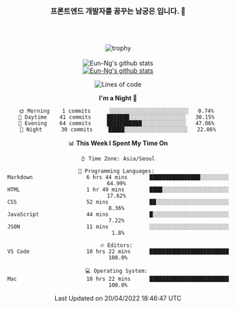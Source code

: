 <div align="center">

### 프론트엔드 개발자를 꿈꾸는 남궁은 입니다. 👋
 
<br />
<br />
 
![trophy](https://github-profile-trophy.vercel.app/?username=Eun-Ng)
<br />
<br />
![Eun-Ng's github stats](https://github-readme-stats.vercel.app/api?username=Eun-Ng&show_icons=true)
<br />
[![Eun-Ng's github stats](https://github-readme-stats.vercel.app/api/top-langs/?username=Eun-Ng&show_icons=true&hide_border=true&title_color=004386&icon_color=004386&layout=compact)](https://github.com/Eun-Ng)
<br />

<!--START_SECTION:waka-->
![Lines of code](https://img.shields.io/badge/From%20Hello%20World%20I%27ve%20Written-31%20Thousand%20lines%20of%20code-blue)

**I'm a Night 🦉** 

```text
🌞 Morning    1 commits      ░░░░░░░░░░░░░░░░░░░░░░░░░   0.74% 
🌆 Daytime    41 commits     ███████░░░░░░░░░░░░░░░░░░   30.15% 
🌃 Evening    64 commits     ███████████░░░░░░░░░░░░░░   47.06% 
🌙 Night      30 commits     █████░░░░░░░░░░░░░░░░░░░░   22.06%

```


📊 **This Week I Spent My Time On** 

```text
⌚︎ Time Zone: Asia/Seoul

💬 Programming Languages: 
Markdown                 6 hrs 44 mins       ████████████████░░░░░░░░░   64.99% 
HTML                     1 hr 49 mins        ████░░░░░░░░░░░░░░░░░░░░░   17.62% 
CSS                      52 mins             ██░░░░░░░░░░░░░░░░░░░░░░░   8.36% 
JavaScript               44 mins             █░░░░░░░░░░░░░░░░░░░░░░░░   7.22% 
JSON                     11 mins             ░░░░░░░░░░░░░░░░░░░░░░░░░   1.8%

🔥 Editors: 
VS Code                  10 hrs 22 mins      █████████████████████████   100.0%

💻 Operating System: 
Mac                      10 hrs 22 mins      █████████████████████████   100.0%

```


 Last Updated on 20/04/2022 18:46:47 UTC
<!--END_SECTION:waka-->
 
</div>
